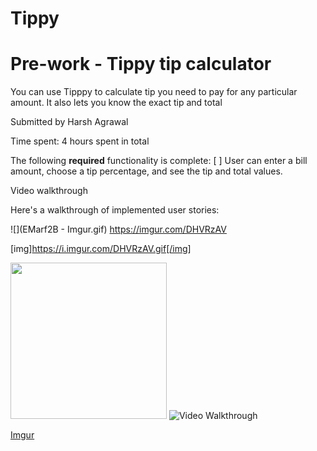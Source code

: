 # Tippy

# Pre-work - Tippy tip calculator
You can use Tipppy to calculate tip you need to pay for any particular amount.
It also lets you know the exact tip and total

Submitted by Harsh Agrawal

Time spent: 4 hours spent in total


The following **required** functionality is complete:
[ ] User can enter a bill amount, choose a tip percentage, and see the tip and total values.


Video walkthrough


Here's a walkthrough of implemented user stories:


![](EMarf2B - Imgur.gif)
https://imgur.com/DHVRzAV

[img]https://i.imgur.com/DHVRzAV.gif[/img]

<img src="https://i.imgur.com/DHVRzAV.gif" width=250>

<img src='https://i.imgur.com/DHVRzAV.gif' title='Video Walkthrough' width='' alt='Video Walkthrough' />


[Imgur](https://i.imgur.com/DHVRzAV.gifv)

